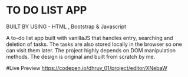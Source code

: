 # TO DO LIST APP
BUILT BY USING - HTML , Bootstrap &amp; Javascript  

A to-do list app built with vanillaJS that handles entry, searching and deletion of tasks. The tasks are also stored locally in the browser so one can visit them later. The project highly depends on DOM manipulation methods. The design is original and built from scratch by me.


#Live Preview
https://codepen.io/dhruv_01/project/editor/XNebaW
